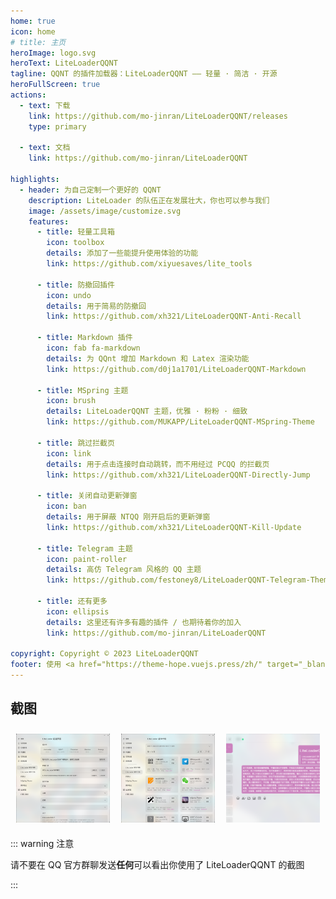 ```yaml
---
home: true
icon: home
# title: 主页
heroImage: logo.svg
heroText: LiteLoaderQQNT
tagline: QQNT 的插件加载器：LiteLoaderQQNT —— 轻量 · 简洁 · 开源
heroFullScreen: true
actions:
  - text: 下载
    link: https://github.com/mo-jinran/LiteLoaderQQNT/releases
    type: primary

  - text: 文档
    link: https://github.com/mo-jinran/LiteLoaderQQNT

highlights:
  - header: 为自己定制一个更好的 QQNT
    description: LiteLoader 的队伍正在发展壮大，你也可以参与我们
    image: /assets/image/customize.svg
    features:
      - title: 轻量工具箱
        icon: toolbox
        details: 添加了一些能提升使用体验的功能
        link: https://github.com/xiyuesaves/lite_tools

      - title: 防撤回插件
        icon: undo
        details: 用于简易的防撤回
        link: https://github.com/xh321/LiteLoaderQQNT-Anti-Recall

      - title: Markdown 插件
        icon: fab fa-markdown
        details: 为 QQnt 增加 Markdown 和 Latex 渲染功能
        link: https://github.com/d0j1a1701/LiteLoaderQQNT-Markdown

      - title: MSpring 主题
        icon: brush
        details: LiteLoaderQQNT 主题，优雅 · 粉粉 · 细致
        link: https://github.com/MUKAPP/LiteLoaderQQNT-MSpring-Theme

      - title: 跳过拦截页
        icon: link
        details: 用于点击连接时自动跳转，而不用经过 PCQQ 的拦截页
        link: https://github.com/xh321/LiteLoaderQQNT-Directly-Jump

      - title: 关闭自动更新弹窗
        icon: ban
        details: 用于屏蔽 NTQQ 刚开启后的更新弹窗
        link: https://github.com/xh321/LiteLoaderQQNT-Kill-Update

      - title: Telegram 主题
        icon: paint-roller
        details: 高仿 Telegram 风格的 QQ 主题
        link: https://github.com/festoney8/LiteLoaderQQNT-Telegram-Theme

      - title: 还有更多
        icon: ellipsis
        details: 这里还有许多有趣的插件 / 也期待着你的加入
        link: https://github.com/mo-jinran/LiteLoaderQQNT

copyright: Copyright © 2023 LiteLoaderQQNT
footer: 使用 <a href="https://theme-hope.vuejs.press/zh/" target="_blank">VuePress Theme Hope</a> 主题构建
---
```


## 截图

<div class="image-preview">
  <img src="/assets/image/1.png" />
  <img src="/assets/image/2.png" />
  <img src="/assets/image/3.png" />
</div>

::: warning 注意

请不要在 QQ 官方群聊发送**任何**可以看出你使用了 LiteLoaderQQNT 的截图

:::

<style>
  .image-preview {
    display: flex;
    justify-content: space-evenly;
    /* align-items: center; */
    flex-wrap: wrap;
  }

  .image-preview > img {
     box-sizing: border-box;
     width: 33.3% !important;
     padding: 9px;
     border-radius: 8px;
     object-fit: cover !important;
     height: auto;
  }

  @media (max-width: 719px){
    .image-preview > img {
      width: 50% !important;
    }
  }

  @media (max-width: 419px){
    .image-preview > img {
      width: 100% !important;
    }
  }
</style>
